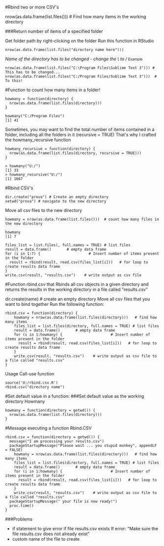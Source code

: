 #Rbind two or more CSV's

nrow(as.data.frame(list.files()))  #  Find how many items in the working directory

###Return number of items of a specified folder

Get folder path by right-clicking on the folder
Run this function in RStudio
```
nrow(as.data.frame(list.files("directory name here")))
```
*Name of the directory has to be changed - change the \ to /*
<small>Example</small>
```
nrow(as.data.frame(list.files("C:\Program Files\Sublime Text 3"))) # This has to be changed...
nrow(as.data.frame(list.files("C:/Program Files/Sublime Text 3")))  # To this!
```

#Function to count how many items in a folder!
```
howmany = function(directory) {
  nrow(as.data.frame(list.files(directory)))
}

howmany("C:/Program Files")
[1] 41
```
Sometimes, you may want to find the total number of items contained in a folder, including all the folders in it (recursive = TRUE)
That's why I crafted the howmany_recursive function
```
howmany_recursive = function(directory) {
  nrow(as.data.frame(list.files(directory, recursive = TRUE)))
}

> howmany("U:/")
[1] 33
> howmany_recursive("U:/")
[1] 1667
```


#Rbind CSV's

```
dir.create("prova") # Create an empty directory
setwd("prova") # navigate to the new directory
```
Move all csv files to the new directory
```
howmany = nrow(as.data.frame(list.files()))  # count how many files in the new directory

howmany
[1] 7

files_list = list.files(, full.names = TRUE) # list files
result = data.frame()       # empty data frame
for (i in 1:7) {                      # Insert number of items present in the folder
  result = rbind(result, read.csv(files_list[i]))   # for loop to create results data frame
}       
write.csv(result, "results.csv")    # write output as csv file
```

#Function rbind.csv 
that Rbinds all csv objects in a given directory and returns the results in the working directory in a file called "results.csv"

dir.create(name)  # create an empty directory
Move all csv files that you want to bind together
Run the following function:
```
rbind.csv = function(directory) {
    howmany = nrow(as.data.frame(list.files(directory)))   # find how many items
    files_list = list.files(directory, full.names = TRUE) # list files
    result = data.frame()       # empty data frame
    for (i in 1:howmany) {                      # Insert number of items present in the folder
      result = rbind(result, read.csv(files_list[i]))   # for loop to create results data frame
    }       
    write.csv(result, "results.csv")    # write output as csv file to a file called "results.csv"
}
```

Usage
Call-use function
```
source('U:/rbind.csv.R')
rbind.csv("directory name")
```

#Set default value in a function:
###Set default value as the working directory
Howmany
```
howmany = function(directory = getwd()) {
  nrow(as.data.frame(list.files(directory)))
}
```

#Message executing a function
Rbind.CSV
```
rbind.csv = function(directory = getwd()) {
  message("I am processing your results.csv")
  packageStartupMessage("Please wait ... you stupid monkey", appendLF = FALSE)
    howmany = nrow(as.data.frame(list.files(directory)))   # find how many items
    files_list = list.files(directory, full.names = TRUE) # list files
    result = data.frame()       # empty data frame
    for (i in 1:howmany) {                      # Insert number of items present in the folder
      result = rbind(result, read.csv(files_list[i]))   # for loop to create results data frame
    }       
    write.csv(result, "results.csv")    # write output as csv file to a file called "results.csv"
  packageStartupMessage(" your file is now ready!")
  proc.time()
}
```

###Problems

* if statement to give error if file results.csv exists
If error: "Make sure the file results.csv does not already exist" 
* custom name of the file to create
